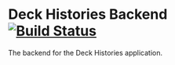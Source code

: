 # Deck Histories Backend [![Build Status](https://travis-ci.org/becelot/dh-backend.svg?branch=master)](https://travis-ci.org/becelot/dh-backend)
The backend for the Deck Histories application.
